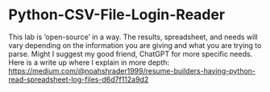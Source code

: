 # Python-CSV-File-Login-Reader
This lab is ‘open-source’ in a way. The results, spreadsheet, and needs will vary depending on the information you are giving and what you are trying to parse. Might I suggest my good friend, ChatGPT for more specific needs. Here is a write up where I explain in more depth:
https://medium.com/@noahshrader1999/resume-builders-having-python-read-spreadsheet-log-files-d6d7f112a9d2

